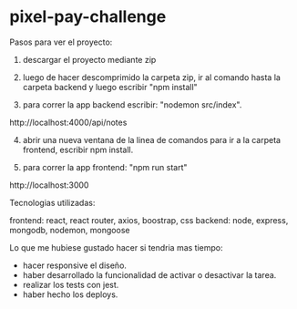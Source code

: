 # pixel-pay-challenge

Pasos para ver el proyecto:

1) descargar el proyecto mediante zip

2) luego de hacer descomprimido la carpeta zip, ir al comando hasta la carpeta backend y luego escribir "npm install" 

3) para correr la app backend escribir: "nodemon src/index". 

http://localhost:4000/api/notes

4) abrir una nueva ventana de la linea de comandos para ir a la carpeta frontend, escribir npm install.

5) para correr la app frontend: "npm run start"

http://localhost:3000

Tecnologias utilizadas:

frontend: react, react router, axios, boostrap, css
backend: node, express, mongodb, nodemon, mongoose

Lo que me hubiese gustado hacer si tendria mas tiempo:
- hacer responsive el diseño.
- haber desarrollado la funcionalidad de activar o desactivar la tarea.
- realizar los tests con jest.
- haber hecho los deploys.


